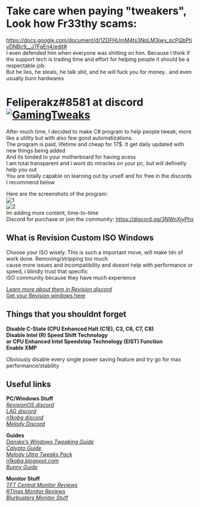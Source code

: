# Take care when paying "tweakers", Look how Fr33thy scams:<br/>
https://docs.google.com/document/d/1ZDFHUmM4ts3NpLM3jwv_pcPQbPtivDNBc9__J7FqEn4/edit#<br/>
I even defended him when everyone was shitting on him. Because I think if the support tech is trading time and 
effort for helping people it should be a respectable job.<br/>
But he lies, he steals, he talk shit, and he will fuck you for money.. and even usually burn hardwares<br/>

# Feliperakz#8581 at discord [![GamingTweaks](https://img.shields.io/badge/support-me-green.svg)](https://www.paypal.com/cgi-bin/webscr?cmd=_s-xclick&hosted_button_id=53DKRDTP43ZAG&source=url)

After much time, I decided to make C# program to help people tweak, more like a utility but with also few good automatizations.<br/>
The program is paid, lifetime and cheap for 17$. It get daily updated with new things being added<br/>
And its binded to your motherboard for having acess<br/>
I am total transparent and i wont do miracles on your pc, but will definetly help you out<br/>
You are totally capable on learning out by urself and for free in the discords I recommend below<br/>

Here are the screenshots of the program:<br/>
![1](https://media.discordapp.net/attachments/776738372990664734/779780267987566622/unknown.png) <br/>
![2](https://media.discordapp.net/attachments/776738372990664734/779576435349913600/unknown.png) <br/>
Im adding more content, time-to-time<br/>
Discord for purchase or join the community: https://discord.gg/3NWnXjyPhx<br/>


## What is Revision Custom ISO Windows
Choose your ISO wisely. This is such a important move, will make `50%` of work done. Removing/stripping too much<br/>
cause more issues and incompatibility and doesnt help with performance or speed, i blindly trust that specific<br/>
ISO community because they have much experience<br/>

[*Learn more about them in Revision discord*](https://discordapp.com/invite/CCxWegZ)<br/>
[Get your Revision windows here](https://www.revi.cc/revios/download) <br/>

## Things that you shouldnt forget

**Disable C-State (CPU Enhanced Halt (C1E), C3, C6, C7, C8)**<br/>
**Disable Intel (R) Speed Shift Technology<br/> or CPU Enhanced Intel Speedstep Technology (EIST) Function**<br/>
**Enable XMP**<br/>

Obviously disable every single power saving feature and try go for max performance/stability<br/>

##   Useful links

**PC/Windows Stuff** </br>
[*RevisionOS discord*](https://discord.gg/CCxWegZ) </br>
[*LAG discord*](https://discord.gg/PfsdHaP) </br>
[*n1kobg discord*](https://discord.gg/8KSHTZ3) </br>
[*Melody Discord*](https://discord.gg/7n5EGQ) </br>

**Guides** </br>
[*Danske’s Windows Tweaking Guide*](https://docs.google.com/document/d/18uPEXJC5LSto8x9X_GteSI58sfQLCfamDG1HNHJWrQU/edit) </br>
[*Calypto Guide*](https://docs.google.com/document/d/1c2-lUJq74wuYK1WrA_bIvgb89dUN0sj8-hO3vqmrau4/edit?usp=sharing) </br>
[*Melody Ultra Tweaks Pack*](https://sites.google.com/view/melodystweaks/) </br>
[*n1kobg.blogspot.com*](http://n1kobg.blogspot.com/) </br>
[*Bunny Guide*](https://sites.google.com/view/winshit/overview)

**Monitor Stuff** </br>
[*TFT Central Monitor Reviews*](https://www.tftcentral.co.uk/) </br>
[*RTings Monitor Reviews*](https://www.rtings.com/monitor) </br>
[*Blurbusters Monitor Stuff*](https://blurbusters.com/)
